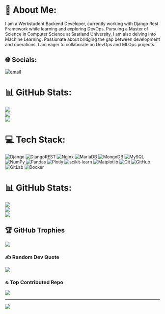 # 💫 About Me:
I am a Werkstudent Backend Developer, currently working with Django Rest Framework while learning and exploring DevOps. Pursuing a Master of Science in Computer Science at Saarland University, I am also delving into Machine Learning. Passionate about bridging the gap between development and operations, I am eager to collaborate on DevOps and MLOps projects.


## 🌐 Socials:
[![email](https://img.shields.io/badge/Email-D14836?logo=gmail&logoColor=white)](mailto:shivambalwani0407@gmail.com) 
# 📊 GitHub Stats:
![](https://github-readme-stats.vercel.app/api?username=balwanishivam&theme=dark&hide_border=false&include_all_commits=false&count_private=false)<br/>
![](https://nirzak-streak-stats.vercel.app/?user=balwanishivam&theme=dark&hide_border=false)<br/>
![](https://github-readme-stats.vercel.app/api/top-langs/?username=balwanishivam&theme=dark&hide_border=false&include_all_commits=false&count_private=false&layout=compact)

# 💻 Tech Stack:
![Django](https://img.shields.io/badge/django-%23092E20.svg?style=for-the-badge&logo=django&logoColor=white) ![DjangoREST](https://img.shields.io/badge/DJANGO-REST-ff1709?style=for-the-badge&logo=django&logoColor=white&color=ff1709&labelColor=gray) ![Nginx](https://img.shields.io/badge/nginx-%23009639.svg?style=for-the-badge&logo=nginx&logoColor=white) ![MariaDB](https://img.shields.io/badge/MariaDB-003545?style=for-the-badge&logo=mariadb&logoColor=white) ![MongoDB](https://img.shields.io/badge/MongoDB-%234ea94b.svg?style=for-the-badge&logo=mongodb&logoColor=white) ![MySQL](https://img.shields.io/badge/mysql-4479A1.svg?style=for-the-badge&logo=mysql&logoColor=white) ![NumPy](https://img.shields.io/badge/numpy-%23013243.svg?style=for-the-badge&logo=numpy&logoColor=white) ![Pandas](https://img.shields.io/badge/pandas-%23150458.svg?style=for-the-badge&logo=pandas&logoColor=white) ![Plotly](https://img.shields.io/badge/Plotly-%233F4F75.svg?style=for-the-badge&logo=plotly&logoColor=white) ![scikit-learn](https://img.shields.io/badge/scikit--learn-%23F7931E.svg?style=for-the-badge&logo=scikit-learn&logoColor=white) ![Matplotlib](https://img.shields.io/badge/Matplotlib-%23ffffff.svg?style=for-the-badge&logo=Matplotlib&logoColor=black) ![Git](https://img.shields.io/badge/git-%23F05033.svg?style=for-the-badge&logo=git&logoColor=white) ![GitHub](https://img.shields.io/badge/github-%23121011.svg?style=for-the-badge&logo=github&logoColor=white) ![GitLab](https://img.shields.io/badge/gitlab-%23181717.svg?style=for-the-badge&logo=gitlab&logoColor=white) ![Docker](https://img.shields.io/badge/docker-%230db7ed.svg?style=for-the-badge&logo=docker&logoColor=white)

# 📊 GitHub Stats:
![](https://github-readme-stats.vercel.app/api?username=balwanishivam&theme=dark&hide_border=false&include_all_commits=false&count_private=false)<br/>
![](https://nirzak-streak-stats.vercel.app/?user=balwanishivam&theme=dark&hide_border=false)<br/>
![](https://github-readme-stats.vercel.app/api/top-langs/?username=balwanishivam&theme=dark&hide_border=false&include_all_commits=false&count_private=false&layout=compact)


## 🏆 GitHub Trophies
![](https://github-profile-trophy.vercel.app/?username=balwanishivam&theme=radical&no-frame=false&no-bg=true&margin-w=4)

### ✍️ Random Dev Quote
![](https://quotes-github-readme.vercel.app/api?type=horizontal&theme=radical)

### 🔝 Top Contributed Repo
![](https://github-contributor-stats.vercel.app/api?username=balwanishivam&limit=5&theme=dark&combine_all_yearly_contributions=true)

---
[![](https://visitcount.itsvg.in/api?id=balwanishivam&icon=0&color=0)](https://visitcount.itsvg.in)


